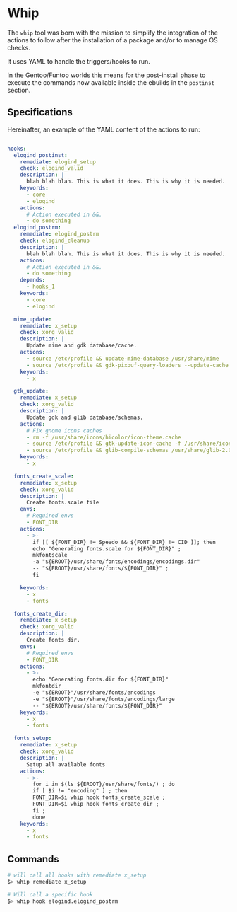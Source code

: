 # Whip

The `whip` tool was born with the mission to simplify the integration of the actions to
follow after the installation of a package and/or to manage OS checks.

It uses YAML to handle the triggers/hooks to run.

In the Gentoo/Funtoo worlds this means for the post-install phase to execute the commands
now available inside the ebuilds in the `postinst` section.

## Specifications

Hereinafter, an example of the YAML content of the actions to run:

```yaml

hooks:
  elogind_postinst:
    remediate: elogind_setup
    check: elogind_valid
    description: | 
      blah blah blah. This is what it does. This is why it is needed.
    keywords:
      - core
      - elogind
    actions:
      # Action executed in &&.
      - do something
  elogind_postrm:
    remediate: elogind_postrm
    check: elogind_cleanup
    description: | 
      blah blah blah. This is what it does. This is why it is needed.
    actions:
      # Action executed in &&.
      - do something
    depends:
      - hooks_1
    keywords:
      - core
      - elogind

  mime_update:
    remediate: x_setup
    check: xorg_valid
    description: |
      Update mime and gdk database/cache.
    actions:
      - source /etc/profile && update-mime-database /usr/share/mime
      - source /etc/profile && gdk-pixbuf-query-loaders --update-cache
    keywords:
      - x

  gtk_update:
    remediate: x_setup
    check: xorg_valid
    description: |
      Update gdk and glib database/schemas.
    actions:
      # Fix gnome icons caches
      - rm -f /usr/share/icons/hicolor/icon-theme.cache
      - source /etc/profile && gtk-update-icon-cache -f /usr/share/icons/*
      - source /etc/profile && glib-compile-schemas /usr/share/glib-2.0/schemas
    keywords:
      - x

  fonts_create_scale:
    remediate: x_setup
    check: xorg_valid
    description: |
      Create fonts.scale file
    envs:
      # Required envs
      - FONT_DIR
    actions:
      - >-
        if [[ ${FONT_DIR} != Speedo && ${FONT_DIR} != CID ]]; then
        echo "Generating fonts.scale for ${FONT_DIR}" ;
        mkfontscale
        -a "${EROOT}/usr/share/fonts/encodings/encodings.dir"
        -- "${EROOT}/usr/share/fonts/${FONT_DIR}" ;
        fi

    keywords:
      - x
      - fonts

  fonts_create_dir:
    remediate: x_setup
    check: xorg_valid
    description: |
      Create fonts dir.
    envs:
      # Required envs
      - FONT_DIR
    actions:
      - >-
        echo "Generating fonts.dir for ${FONT_DIR}"
        mkfontdir
        -e "${EROOT}"/usr/share/fonts/encodings
        -e "${EROOT}"/usr/share/fonts/encodings/large
        -- "${EROOT}/usr/share/fonts/${FONT_DIR}"
    keywords:
      - x
      - fonts

  fonts_setup:
    remediate: x_setup
    check: xorg_valid
    description: |
      Setup all available fonts
    actions:
      - >-
        for i in $(ls ${EROOT}/usr/share/fonts/) ; do
        if [ $i != "encoding" ] ; then
        FONT_DIR=$i whip hook fonts_create_scale ;
        FONT_DIR=$i whip hook fonts_create_dir ;
        fi ;
        done
    keywords:
      - x
      - fonts

```

## Commands

```bash
# will call all hooks with remediate x_setup
$> whip remediate x_setup

# Will call a specific hook
$> whip hook elogind.elogind_postrm
```
